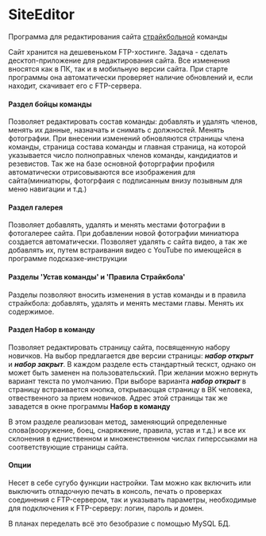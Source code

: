 # SiteEditor
Программа для редактирования сайта [страйкбольной](https://ru.wikipedia.org/wiki/Страйкбол) команды 

Сайт хранится на дешевеньком FTP-хостинге. Задача - сделать десктоп-приложение для редактирования сайта.
Все изменения вносятся как в ПК, так и в мобильную версии сайта. 
При старте программы она автоматически проверяет наличие обновлений и, если находит, скачивает его с FTP-сервера.

#### **Раздел бойцы команды**
Позволяет редактировать состав команды: добавлять и удалять членов, менять их данные, назначать и снимать с должностей. 
Менять фотографии. При внесении изменений обновляются страницы члена команды, страница состава команды и главная страница, 
на которой указывается число полноправных членов команды, кандидиатов и резевистов. Так же на базе основной фоторграфии профиля 
автоматически отрисовываются все изображения для сайта(миниатюры, фотогрфаия с подписанным внизу позывным для меню навигации и т.д.)

#### **Раздел галерея**
Позволяет добавлять, удалять и менять местами фотографии в фотогалерее сайта. При добавлении новой фотографии миниатюра создается 
автоматически.
Позволяет удалять с сайта видео, а так же добавлять их, путем встраивания видео с YouTube по имеющейся в программе подсказке-инструкции

#### **Разделы 'Устав команды' и 'Правила Страйкбола'**
Разделы позволяют вносить изменения в устав команды и в правила страйкбола: добавлять, удалять и менять местами главы. Менять их содержимое.

#### **Раздел Набор в команду**
Позволяет редактировать страницу сайта, посвященную набору новичков. На выбор предлагается две версии страницы: ***набор открыт*** и
***набор закрыт***. В каждом разделе есть стандартный тескст, однако он может быть заменен на пользовательский. При желании можно вернуть 
вариант текста по умолчанию. При выборе варианта ***набор открыт*** в страницу встраивается кнопка, открывающая страницу в ВК человека, 
отвественного за прием новичков. Адрес этой страницы так же завадется в окне программы **Набор в команду**

В этом разделе реализован метод, заменяющий определенные слова(вооружение, боец, снаряжение, правила, устав и т.д.) и все их 
склонения в едниственном и множенственном числах гиперссыками на соответствующие страницы сайта. 

#### **Опции**
Несет в себе сугубо функции настройки. Там можно как включить или выключить отладочную печать в консоль, печать о проверках соединения с 
FTP-сервером, так и указывать параметры, необходимые для подключения к FTP-серверу: логин, пароль и домен. 

В планах переделать всё это безобразие с помощью MySQL БД.

